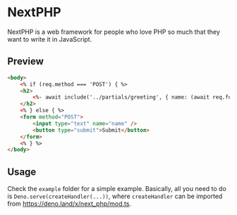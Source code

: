# NextPHP

NextPHP is a web framework for people who love PHP so much that they want to write it in JavaScript.

## Preview

```html
<body>
    <% if (req.method === 'POST') { %>
    <h2>
        <%- await include('../partials/greeting', { name: (await req.formData()).get('name') }) %>
    </h2>
    <% } else { %>
    <form method="POST">
        <input type="text" name="name" />
        <button type="submit">Submit</button>
    </form>
    <% } %>
</body>
```

## Usage

Check the `example` folder for a simple example. Basically, all you need to do is `Deno.serve(createHandler(...))`, where `createHandler` can be imported from <https://deno.land/x/next_php/mod.ts>.
